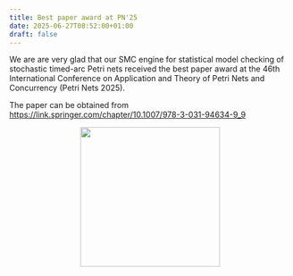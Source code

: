 ```yaml
---
title: Best paper award at PN'25
date: 2025-06-27T08:52:00+01:00
draft: false
---
```


We are are very glad that our SMC engine for statistical model checking of stochastic timed-arc Petri nets received the best paper award at the 46th International Conference on Application and Theory of Petri Nets and Concurrency (Petri Nets 2025). 

The paper can be obtained from https://link.springer.com/chapter/10.1007/978-3-031-94634-9_9


<center>
   <img src="/news/mcc25/PN25-best-paper-award.jpg" width="250"> 
</center>
